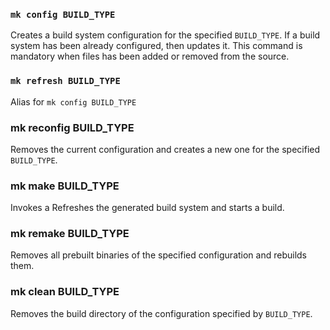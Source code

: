 ### `mk config BUILD_TYPE`

Creates a build system configuration for the specified `BUILD_TYPE`. If a build system has been already configured, then updates it. This command is mandatory when files has been added or removed from the source.

### `mk refresh BUILD_TYPE`

Alias for `mk config BUILD_TYPE`

### mk reconfig BUILD_TYPE

Removes the current configuration and creates a new one for the specified `BUILD_TYPE`.

### mk make BUILD_TYPE

Invokes a
Refreshes the generated build system and starts a build.

### mk remake BUILD_TYPE

Removes all prebuilt binaries of the specified configuration and rebuilds them.

### mk clean BUILD_TYPE

Removes the build directory of the configuration specified by `BUILD_TYPE`.
